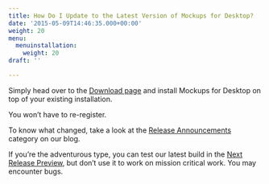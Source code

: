 ```yaml
---
title: How Do I Update to the Latest Version of Mockups for Desktop?
date: '2015-05-09T14:46:35.000+00:00'
weight: 20
menu:
  menuinstallation:
    weight: 20
draft: ''

---
```

Simply head over to the [Download page](https://balsamiq.com/download) and install Mockups for Desktop on top of your existing installation.

You won’t have to re-register.

To know what changed, take a look at the [Release Announcements](http://blogs.balsamiq.com/product/category/release-announcements/) category on our blog.

If you’re the adventurous type, you can test our latest build in the [Next Release Preview](https://balsamiq.com/products/mockups/next), but don’t use it to work on mission critical work. You may encounter bugs.
